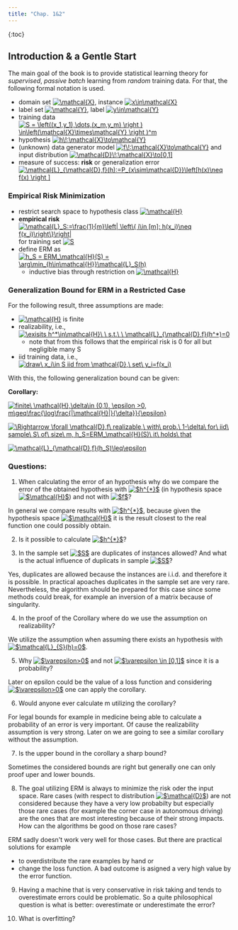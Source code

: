 ```yaml
---
title: "Chap. 1&2"
---
```


{:toc}

## Introduction & a Gentle Start

The main goal of the book is to provide statistical learning theory for *supervised*, *passive* *batch* learning from *random* training data. For that, the following formal notation is used.
* domain set <a href="https://www.codecogs.com/eqnedit.php?latex=\mathcal{X}" target="_blank"><img src="https://latex.codecogs.com/gif.latex?\mathcal{X}" title="\mathcal{X}" /></a>, instance <a href="https://www.codecogs.com/eqnedit.php?latex=x\in\mathcal{X}" target="_blank"><img src="https://latex.codecogs.com/gif.latex?x\in\mathcal{X}" title="x\in\mathcal{X}" /></a>
* label set <a href="https://www.codecogs.com/eqnedit.php?latex=\mathcal{Y}" target="_blank"><img src="https://latex.codecogs.com/gif.latex?\mathcal{Y}" title="\mathcal{Y}" /></a>, label <a href="https://www.codecogs.com/eqnedit.php?latex=y\in\mathcal{Y}" target="_blank"><img src="https://latex.codecogs.com/gif.latex?y\in\mathcal{Y}" title="y\in\mathcal{Y}" /></a>
* training data <a href="https://www.codecogs.com/eqnedit.php?latex=S&space;=&space;\left((x_1,y_1),\dots,(x_m,y_m)&space;\right&space;)&space;\in\left(\mathcal{X}\times\mathcal{Y}&space;\right&space;)^m" target="_blank"><img src="https://latex.codecogs.com/gif.latex?S&space;=&space;\left((x_1,y_1),\dots,(x_m,y_m)&space;\right&space;)&space;\in\left(\mathcal{X}\times\mathcal{Y}&space;\right&space;)^m" title="S = \left((x_1,y_1),\dots,(x_m,y_m) \right ) \in\left(\mathcal{X}\times\mathcal{Y} \right )^m" /></a>
* hypothesis <a href="https://www.codecogs.com/eqnedit.php?latex=h\!:\mathcal{X}\to\mathcal{Y}" target="_blank"><img src="https://latex.codecogs.com/gif.latex?h\!:\mathcal{X}\to\mathcal{Y}" title="h\!:\mathcal{X}\to\mathcal{Y}" /></a>
* (unknown) data generator model <a href="https://www.codecogs.com/eqnedit.php?latex=f\!:\mathcal{X}\to\mathcal{Y}" target="_blank"><img src="https://latex.codecogs.com/gif.latex?f\!:\mathcal{X}\to\mathcal{Y}" title="f\!:\mathcal{X}\to\mathcal{Y}" /></a> and input distribution <a href="https://www.codecogs.com/eqnedit.php?latex=\mathcal{D}\!:\mathcal{X}\to[0,1]" target="_blank"><img src="https://latex.codecogs.com/gif.latex?\mathcal{D}\!:\mathcal{X}\to[0,1]" title="\mathcal{D}\!:\mathcal{X}\to[0,1]" /></a>
* measure of success: **risk** or generalization error <a href="https://www.codecogs.com/eqnedit.php?latex=\mathcal{L}_{\mathcal{D},f}(h):=P_{x\sim\mathcal{D}}\left[h(x)\neq&space;f(x)&space;\right&space;]" target="_blank"><img src="https://latex.codecogs.com/gif.latex?\mathcal{L}_{\mathcal{D},f}(h):=P_{x\sim\mathcal{D}}\left[h(x)\neq&space;f(x)&space;\right&space;]" title="\mathcal{L}_{\mathcal{D},f}(h):=P_{x\sim\mathcal{D}}\left[h(x)\neq f(x) \right ]" /></a>

### Empirical Risk Minimization
* restrict search space to hypothesis class <a href="https://www.codecogs.com/eqnedit.php?latex=\mathcal{H}" target="_blank"><img src="https://latex.codecogs.com/gif.latex?\mathcal{H}" title="\mathcal{H}" /></a>
* **empirical risk** <a href="https://www.codecogs.com/eqnedit.php?latex=\mathcal{L}_S:=\frac{1}{m}\left|&space;\left\{&space;i\in&space;[m]:&space;h(x_i)\neq&space;f(x_i)\right\}\right|" target="_blank"><img src="https://latex.codecogs.com/gif.latex?\mathcal{L}_S:=\frac{1}{m}\left|&space;\left\{&space;i\in&space;[m]:&space;h(x_i)\neq&space;f(x_i)\right\}\right|" title="\mathcal{L}_S:=\frac{1}{m}\left| \left\{ i\in [m]: h(x_i)\neq f(x_i)\right\}\right|" /></a> for training set <a href="https://www.codecogs.com/eqnedit.php?latex=S" target="_blank"><img src="https://latex.codecogs.com/gif.latex?S" title="S" /></a>
* define ERM as <a href="https://www.codecogs.com/eqnedit.php?latex=h_S&space;=&space;ERM_\mathcal{H}(S)&space;=&space;\arg\min_{h\in\mathcal{H}}\mathcal{L}_S(h)" target="_blank"><img src="https://latex.codecogs.com/gif.latex?h_S&space;=&space;ERM_\mathcal{H}(S)&space;=&space;\arg\min_{h\in\mathcal{H}}\mathcal{L}_S(h)" title="h_S = ERM_\mathcal{H}(S) = \arg\min_{h\in\mathcal{H}}\mathcal{L}_S(h)" /></a>
  * inductive bias through restriction on <a href="https://www.codecogs.com/eqnedit.php?latex=\mathcal{H}" target="_blank"><img src="https://latex.codecogs.com/gif.latex?\mathcal{H}" title="\mathcal{H}" /></a>
  
### Generalization Bound for ERM in a Restricted Case
For the following result, three assumptions are made:
* <a href="https://www.codecogs.com/eqnedit.php?latex=\mathcal{H}" target="_blank"><img src="https://latex.codecogs.com/gif.latex?\mathcal{H}" title="\mathcal{H}" /></a> is finite
* realizability, i.e., <a href="https://www.codecogs.com/eqnedit.php?latex=\exisits&space;h^*\in\mathcal{H}\&space;\&space;s.t.\&space;\&space;\mathcal{L}_{\mathcal{D},f}(h^*)=0" target="_blank"><img src="https://latex.codecogs.com/gif.latex?\exisits&space;h^*\in\mathcal{H}\&space;\&space;s.t.\&space;\&space;\mathcal{L}_{\mathcal{D},f}(h^*)=0" title="\exisits h^*\in\mathcal{H}\ \ s.t.\ \ \mathcal{L}_{\mathcal{D},f}(h^*)=0" /></a>
  * note that from this follows that the empirical risk is 0 for all but negligible many S
* iid training data, i.e., <a href="https://www.codecogs.com/eqnedit.php?latex=draw\&space;x_i\in&space;S&space;iid&space;from&space;\mathcal{D},\&space;set\&space;y_i=f(x_i)" target="_blank"><img src="https://latex.codecogs.com/gif.latex?draw\&space;x_i\in&space;S&space;iid&space;from&space;\mathcal{D},\&space;set\&space;y_i=f(x_i)" title="draw\ x_i\in S iid from \mathcal{D},\ set\ y_i=f(x_i)" /></a>

With this, the following generalization bound can be given:

**Corollary:** 

<a href="https://www.codecogs.com/eqnedit.php?latex=finite\&space;\mathcal{H},\delta\in&space;(0,1),&space;\epsilon&space;>0,&space;m\geq\frac{\log\frac{|\mathcal{H}|}{\delta}}{\epsilon}" target="_blank"><img src="https://latex.codecogs.com/gif.latex?finite\&space;\mathcal{H},\delta\in&space;(0,1),&space;\epsilon&space;>0,&space;m\geq\frac{\log\frac{|\mathcal{H}|}{\delta}}{\epsilon}" title="finite\ \mathcal{H},\delta\in (0,1), \epsilon >0, m\geq\frac{\log\frac{|\mathcal{H}|}{\delta}}{\epsilon}" /></a>

<a href="https://www.codecogs.com/eqnedit.php?latex=\Rightarrow&space;\forall&space;\mathcal{D},f\&space;realizable,\&space;with\&space;prob.\&space;1-\delta\&space;for\&space;iid\&space;sample\&space;S\&space;of\&space;size\&space;m,&space;h_S=ERM_\mathcal{H}(S)\&space;it\&space;holds\&space;that" target="_blank"><img src="https://latex.codecogs.com/gif.latex?\Rightarrow&space;\forall&space;\mathcal{D},f\&space;realizable,\&space;with\&space;prob.\&space;1-\delta\&space;for\&space;iid\&space;sample\&space;S\&space;of\&space;size\&space;m,&space;h_S=ERM_\mathcal{H}(S)\&space;it\&space;holds\&space;that" title="\Rightarrow \forall \mathcal{D},f\ realizable,\ with\ prob.\ 1-\delta\ for\ iid\ sample\ S\ of\ size\ m, h_S=ERM_\mathcal{H}(S)\ it\ holds\ that" /></a>

<a href="https://www.codecogs.com/eqnedit.php?latex=\mathcal{L}_{\mathcal{D},f}(h_S)\leq\epsilon" target="_blank"><img src="https://latex.codecogs.com/gif.latex?\mathcal{L}_{\mathcal{D},f}(h_S)\leq\epsilon" title="\mathcal{L}_{\mathcal{D},f}(h_S)\leq\epsilon" /></a>


### Questions:
1. When calculating the error of an hypothesis why do we compare the error of the obtained hypothesis with <a href="https://www.codecogs.com/eqnedit.php?latex=$h^{*}$" target="_blank"><img src="https://latex.codecogs.com/gif.latex?$h^{*}$" title="$h^{*}$" /></a> (in hypothesis space <a href="https://www.codecogs.com/eqnedit.php?latex=$\mathcal{H}$" target="_blank"><img src="https://latex.codecogs.com/gif.latex?$\mathcal{H}$" title="$\mathcal{H}$" /></a>) and not with <a href="https://www.codecogs.com/eqnedit.php?latex=$f$" target="_blank"><img src="https://latex.codecogs.com/gif.latex?$f$" title="$f$" /></a>? 

In general we compare results with <a href="https://www.codecogs.com/eqnedit.php?latex=$h^{*}$" target="_blank"><img src="https://latex.codecogs.com/gif.latex?$h^{*}$" title="$h^{*}$" /></a>, because given the hypothesis space <a href="https://www.codecogs.com/eqnedit.php?latex=$\mathcal{H}$" target="_blank"><img src="https://latex.codecogs.com/gif.latex?$\mathcal{H}$" title="$\mathcal{H}$" /></a> it is the result closest to the real function one could possibly obtain.

2. Is it possible to calculate <a href="https://www.codecogs.com/eqnedit.php?latex=$h^{*}$" target="_blank"><img src="https://latex.codecogs.com/gif.latex?$h^{*}$" title="$h^{*}$" /></a>?

3. In the sample set <a href="https://www.codecogs.com/eqnedit.php?latex=$S$" target="_blank"><img src="https://latex.codecogs.com/gif.latex?$S$" title="$S$" /></a> are duplicates of instances allowed? And what is the actual influence of duplicats in sample <a href="https://www.codecogs.com/eqnedit.php?latex=$S$" target="_blank"><img src="https://latex.codecogs.com/gif.latex?$S$" title="$S$" /></a>?

Yes, duplicates are allowed because the instances are i.i.d. and therefore it is possible.
In practical apoaches duplicates in the sample set are very rare. Nevertheless, the algorithm should be prepared for this case since some methods could break, for example an inversion of a matrix because of singularity.

4. In the proof of the Corollary where do we use the assumption on realizability?

We utilize the assumption when assuming there exists an hypothesis with <a href="https://www.codecogs.com/eqnedit.php?latex=$\mathcal{L}_{S}(h)=0$" target="_blank"><img src="https://latex.codecogs.com/gif.latex?$\mathcal{L}_{S}(h)=0$" title="$\mathcal{L}_{S}(h)=0$" /></a>.

5. Why <a href="https://www.codecogs.com/eqnedit.php?latex=$\varepsilon>0$" target="_blank"><img src="https://latex.codecogs.com/gif.latex?$\varepsilon>0$" title="$\varepsilon>0$" /></a> and not <a href="https://www.codecogs.com/eqnedit.php?latex=$\varepsilon&space;\in&space;[0,1]$" target="_blank"><img src="https://latex.codecogs.com/gif.latex?$\varepsilon&space;\in&space;[0,1]$" title="$\varepsilon \in [0,1]$" /></a> since it is a probability?

Later on epsilon could be the value of a loss function and considering <a href="https://www.codecogs.com/eqnedit.php?latex=$\varepsilon>0$" target="_blank"><img src="https://latex.codecogs.com/gif.latex?$\varepsilon>0$" title="$\varepsilon>0$" /></a> one can apply the corollary.

6. Would anyone ever calculate m utilizing the corollary?

For legal bounds for example in medicine being able to calculate a probability of an error is very important. Of cause the realizability assumption is very strong. Later on we are going to see a similar corollary without the assumption.

7. Is the upper bound in the corollary a sharp bound?

Sometimes the considered bounds are right but generally one can only proof uper and lower bounds.

8. The goal utilizing ERM is always to minimize the risk oder the input space. Rare cases (with respect to distribution <a href="https://www.codecogs.com/eqnedit.php?latex=$\mathcal{D}$" target="_blank"><img src="https://latex.codecogs.com/gif.latex?$\mathcal{D}$" title="$\mathcal{D}$" /></a>) are not considered because they have a very low probabilty but especially those rare cases (for example the corner case in autonomous driving) are the ones that are most interesting because of their strong impacts. How can the algorithms be good on those rare cases?

ERM sadly doesn't work very well for those cases. But there are practical solutions for example
- to overdistribute the rare examples by hand or
- change the loss function. A bad outcome is asigned a very high value by the error function.

9. Having a machine that is very conservative in risk taking and tends to overestimate errors could be problematic. So a quite philosophical question is what is better: overestimate or underestimate the error?

10. What is overfitting?

